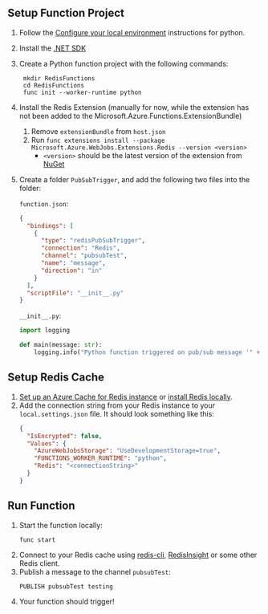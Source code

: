 ## Setup Function Project
1. Follow the [Configure your local environment](https://learn.microsoft.com/azure/azure-functions/create-first-function-cli-python?pivots=python-mode-configuration&tabs=azure-cli%2Cbash#configure-your-local-environment) instructions for python.
1. Install the [.NET SDK](https://aka.ms/dotnet-download)
1. Create a Python function project with the following commands:
   ```
    mkdir RedisFunctions
    cd RedisFunctions
    func init --worker-runtime python
    ```
1. Install the Redis Extension (manually for now, while the extension has not been added to the Microsoft.Azure.Functions.ExtensionBundle)
   1. Remove `extensionBundle` from `host.json`
   1. Run `func extensions install --package Microsoft.Azure.WebJobs.Extensions.Redis --version <version>`
      - `<version>` should be the latest version of the extension from [NuGet](https://www.nuget.org/packages/Microsoft.Azure.WebJobs.Extensions.Redis)
1. Create a folder `PubSubTrigger`, and add the following two files into the folder:

   `function.json`:
   ```json
   {
     "bindings": [
       {
         "type": "redisPubSubTrigger",
         "connection": "Redis",
         "channel": "pubsubTest",
         "name": "message",
         "direction": "in"
       }
     ],
     "scriptFile": "__init__.py"
   }
   ```

   `__init__.py`:
   ```py
   import logging

   def main(message: str):
       logging.info("Python function triggered on pub/sub message '" + message + "' from channel 'pubsubTest'.")
   ```

## Setup Redis Cache
1. [Set up an Azure Cache for Redis instance](https://learn.microsoft.com/azure/azure-cache-for-redis/quickstart-create-redis) or [install Redis locally](https://redis.io/download/).
1. Add the connection string from your Redis instance to your `local.settings.json` file.
   It should look something like this:
    ```json
    {
      "IsEncrypted": false,
      "Values": {
        "AzureWebJobsStorage": "UseDevelopmentStorage=true",
        "FUNCTIONS_WORKER_RUNTIME": "python",
        "Redis": "<connectionString>"
      }
    }
    ```

## Run Function
1. Start the function locally:
   ```
   func start
   ```
1. Connect to your Redis cache using [redis-cli](https://redis.io/docs/ui/cli/), [RedisInsight](https://redis.com/redis-enterprise/redis-insight/) or some other Redis client.
1. Publish a message to the channel `pubsubTest`:
   ```
   PUBLISH pubsubTest testing
   ```
1. Your function should trigger!

